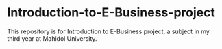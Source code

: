 # Introduction-to-E-Business-project
This repository is for Introduction to E-Business project, a subject in my third year at Mahidol University.
